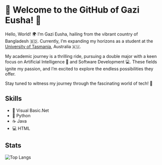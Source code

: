 # 🌟 Welcome to the GitHub of Gazi Eusha! 🌟

Hello, World! 🌍 I’m Gazi Eusha, hailing from the vibrant country of Bangladesh 🇧🇩. Currently, I’m expanding my horizons as a student at the <a href="https://www.utas.edu.au/">University of Tasmania</a>, Australia 🇦🇺.

My academic journey is a thrilling ride, pursuing a double major with a keen focus on Artificial Intelligence 🧠 and Software Development 💻. These fields ignite my passion, and I’m excited to explore the endless possibilities they offer.

Stay tuned to witness my journey through the fascinating world of tech! 🚀

## Skills
* 📡 Visual Basic.Net
* 🐍 Python
* ☕ Java 
* 💻 HTML

## Stats
![Top Langs](https://github-readme-stats.vercel.app/api/top-langs/?username=Eusha425&layout=compact&theme=github_dark)


